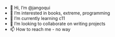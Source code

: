- 👋 Hi, I’m @jangoqui
- 👀 I’m interested in books, extreme, programming
- 🌱 I’m currently learning c11
- 💞️ I’m looking to collaborate on writing projects
- 📫 How to reach me - no way

<!---
jangoqui/jangoqui is a ✨ special ✨ repository because its `README.md` (this file) appears on your GitHub profile.
You can click the Preview link to take a look at your changes.
--->
